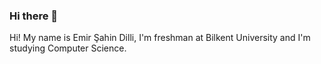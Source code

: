 ### Hi there 👋

<!--
**EmirDilli/EmirDilli** is a ✨ _special_ ✨ repository because its `README.md` (this file) appears on your GitHub profile.

Here are some ideas to get you started:

- 🔭 I’m currently working on computer science
- 🌱 I’m currently learning java
- ⚡ Fun fact: I can play piano
--> Hi! My name is Emir Şahin Dilli, I'm  freshman at Bilkent University and I'm studying Computer Science.
